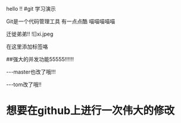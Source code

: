 hello !!
#git 学习演示

Git是一个代码管理工具
有一点点酷
喵喵喵喵喵

迁徙弟弟!!
![]xi.jpeg

在这里添加标签咯


##强大的并发功能55555!!!!!!

---master也改了哦!!!

---tom改了哦!!
# 想要在github上进行一次伟大的修改